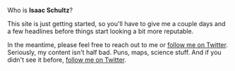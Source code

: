 Who is **Isaac Schultz**?

This site is just getting started, so you'll have to give me a couple days and a few headlines before things start looking a bit more reputable.

In the meantime, please feel free to reach out to me or [follow me on Twitter](https://twitter.com/isaac_schultz_). Seriously, my content isn't half bad. Puns, maps, science stuff. And if you didn't see it before, [follow me on Twitter](https://twitter.com/isaac_schultz_).
